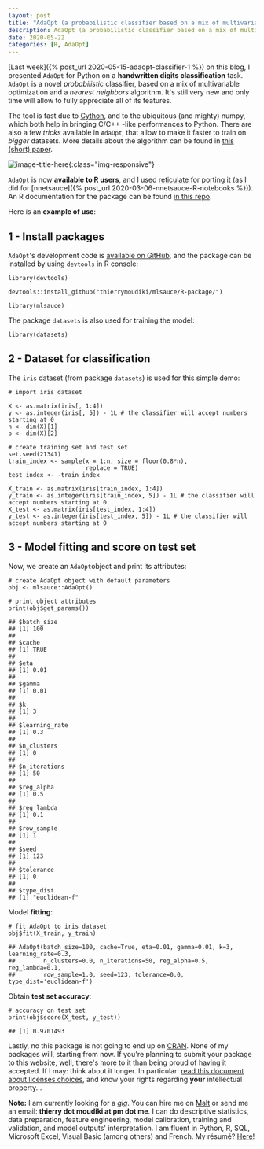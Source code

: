 ```yaml
---
layout: post
title: "AdaOpt (a probabilistic classifier based on a mix of multivariable optimization and nearest neighbors) for R"
description: AdaOpt (a probabilistic classifier based on a mix of multivariable optimization and nearest neighbors) for R
date: 2020-05-22
categories: [R, AdaOpt]
---
```



[Last week]({% post_url 2020-05-15-adaopt-classifier-1 %}) on this blog, I presented `AdaOpt` for Python on a __handwritten digits classification__ task. `AdaOpt` is a novel _probabilistic_ classifier, based on a mix of multivariable optimization and a _nearest neighbors_ algorithm. It's still very new and only time will allow to fully appreciate all of its features.

The tool is fast due to [Cython](https://cython.org/), and to the ubiquitous (and mighty) numpy, which both help in bringing C/C++ -like performances to Python. There are also a few _tricks_ available in `AdaOpt`, that allow to make it faster to train on _bigger_ datasets. More details about the algorithm can be found in [this (short) paper](https://www.researchgate.net/publication/341409169_AdaOpt_Multivariable_optimization_for_classification).


![image-title-here]({{base}}/images/2020-05-22/2020-05-22-image1.png){:class="img-responsive"}


`AdaOpt` is now __available to R users__, and I used [reticulate](https://rstudio.github.io/reticulate/) for porting it (as I did for [nnetsauce]({% post_url 2020-03-06-nnetsauce-R-notebooks %})). An R documentation for the package can be found [in this repo](https://github.com/thierrymoudiki/mlsauce/blob/master/R-package.Rcheck/mlsauce-manual.pdf).

Here is an __example of use__:

## 1 - Install packages 

`AdaOpt`'s development code is [available on GitHub](https://github.com/thierrymoudiki/mlsauce), and the package can be installed by using `devtools` in R console:

```{r}
library(devtools)
```
```{r}
devtools::install_github("thierrymoudiki/mlsauce/R-package/")
```
```{r}
library(mlsauce)
```

The package `datasets` is also used for training the model: 

```{r}
library(datasets)
```

## 2 - Dataset for classification

The `iris` dataset (from package `datasets`) is used for this simple demo: 

```{r}
# import iris dataset

X <- as.matrix(iris[, 1:4])
y <- as.integer(iris[, 5]) - 1L # the classifier will accept numbers starting at 0
n <- dim(X)[1]
p <- dim(X)[2]

# create training set and test set
set.seed(21341)
train_index <- sample(x = 1:n, size = floor(0.8*n), 
                      replace = TRUE)
test_index <- -train_index

X_train <- as.matrix(iris[train_index, 1:4])
y_train <- as.integer(iris[train_index, 5]) - 1L # the classifier will accept numbers starting at 0
X_test <- as.matrix(iris[test_index, 1:4])
y_test <- as.integer(iris[test_index, 5]) - 1L # the classifier will accept numbers starting at 0
```


## 3 - Model fitting and score on test set

Now, we create an `AdaOpt`object and print its attributes: 

```{r}
# create AdaOpt object with default parameters
obj <- mlsauce::AdaOpt()

# print object attributes
print(obj$get_params())
```
```
## $batch_size
## [1] 100
## 
## $cache
## [1] TRUE
## 
## $eta
## [1] 0.01
## 
## $gamma
## [1] 0.01
## 
## $k
## [1] 3
## 
## $learning_rate
## [1] 0.3
## 
## $n_clusters
## [1] 0
## 
## $n_iterations
## [1] 50
## 
## $reg_alpha
## [1] 0.5
## 
## $reg_lambda
## [1] 0.1
## 
## $row_sample
## [1] 1
## 
## $seed
## [1] 123
## 
## $tolerance
## [1] 0
## 
## $type_dist
## [1] "euclidean-f"
```

Model __fitting__: 

```{r}
# fit AdaOpt to iris dataset
obj$fit(X_train, y_train)
```
```
## AdaOpt(batch_size=100, cache=True, eta=0.01, gamma=0.01, k=3, learning_rate=0.3,
##        n_clusters=0.0, n_iterations=50, reg_alpha=0.5, reg_lambda=0.1,
##        row_sample=1.0, seed=123, tolerance=0.0, type_dist='euclidean-f')
```

Obtain __test set accuracy__:

```{r}
# accuracy on test set 
print(obj$score(X_test, y_test))
```
```
## [1] 0.9701493
``` 

Lastly, no this package is not going to end up on [CRAN](https://cran.r-project.org/). None of my packages will, starting from now. If you're planning to submit your package to this website, well, there's more to it than being proud of having it accepted. If I may: think about it longer. In particular: [read this document about licenses choices](https://choosealicense.com/), and know your rights regarding __your__ intellectual property...

__Note:__ I am currently looking for a _gig_. You can hire me on [Malt](https://www.malt.fr/profile/thierrymoudiki) or send me an email: __thierry dot moudiki at pm dot me__. I can do descriptive statistics, data preparation, feature engineering, model calibration, training and validation, and model outputs' interpretation. I am fluent in Python, R, SQL, Microsoft Excel, Visual Basic (among others) and French. My résumé? [Here]({{base}}/cv/thierry-moudiki.pdf)!